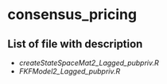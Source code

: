 # consensus_pricing

## List of file with description

* *createStateSpaceMat2_Lagged_pubpriv.R*
* *FKFModel2_Lagged_pubpriv.R*